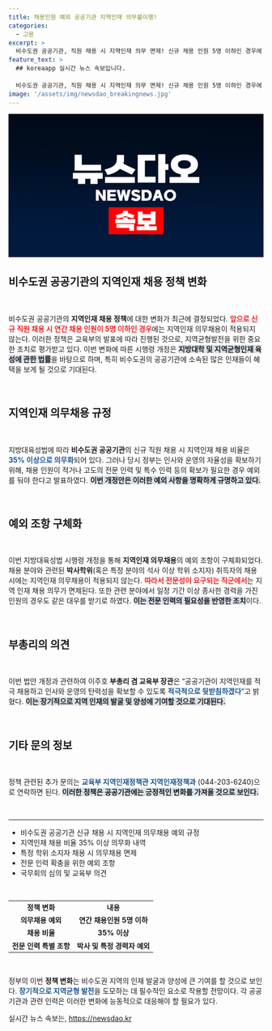 ```yaml
---
title: 채용인원 예외 공공기관 지역인재 의무불이행!
categories:
  - 고용
excerpt: >
  비수도권 공공기관, 직원 채용 시 지역인재 의무 면제! 신규 채용 인원 5명 이하인 경우에 한해 예외 조항이 신설됐다. 지역 인재 채용의 변화가 예상되는 가운데 정부는 자율성과 전문인력 확보에 중점을 두고 지원을 강화하겠다고 밝혔습니다. 클릭해서 더 알아보세요!
feature_text: >
  ## koreaapp 실시간 뉴스 속보입니다.

  비수도권 공공기관, 직원 채용 시 지역인재 의무 면제! 신규 채용 인원 5명 이하인 경우에 한해 예외 조항이 신설됐다. 지역 인재 채용의 변화가 예상되는 가운데 정부는 자율성과 전문인력 확보에 중점을 두고 지원을 강화하겠다고 밝혔습니다. 클릭해서 더 알아보세요!
image: '/assets/img/newsdao_breakingnews.jpg'
---
```


<p><img src="/assets/img/newsdao_breakingnews.jpg" alt="koreaapp 속보" /></p>

<h2 data-ke-size="size26">비수도권 공공기관의 지역인재 채용 정책 변화</h2>

<p data-ke-size="size16">&nbsp;</p>

<p>비수도권 공공기관의 <b>지역인재 채용 정책</b>에 대한 변화가 최근에 결정되었다. <b><span style="color: #ee2323;">앞으로 신규 직원 채용 시 연간 채용 인원이 5명 이하인 경우</span></b>에는 지역인재 의무채용이 적용되지 않는다. 이러한 정책은 교육부의 발표에 따라 진행된 것으로, 지역균형발전을 위한 중요한 조치로 평가받고 있다. 이번 변화에 따른 시행령 개정은 <b><span style="background-color: #21538527;">지방대학 및 지역균형인재 육성에 관한 법률</span></b>을 바탕으로 하며, 특히 비수도권의 공공기관에 소속된 많은 인재들이 혜택을 보게 될 것으로 기대된다.</p>

<p data-ke-size="size16">&nbsp;</p>

<h2 data-ke-size="size26">지역인재 의무채용 규정</h2>

<p data-ke-size="size16">&nbsp;</p>

<p>지방대육성법에 따라 <b>비수도권 공공기관</b>의 신규 직원 채용 시 지역인재 채용 비율은 <b><span style="color: #1a5490;">35% 이상으로 의무화</span></b>되어 있다. 그러나 당시 정부는 인사와 운영의 자율성을 확보하기 위해, 채용 인원이 적거나 고도의 전문 인력 및 특수 인력 등의 확보가 필요한 경우 예외를 둬야 한다고 발표하였다. <b><span style="background-color: #21538527;">이번 개정안은 이러한 예외 사항을 명확하게 규명하고 있다.</span></b> </p>

<p data-ke-size="size16">&nbsp;</p>

<h2 data-ke-size="size26">예외 조항 구체화</h2>

<p data-ke-size="size16">&nbsp;</p>

<p>이번 지방대육성법 시행령 개정을 통해 <b>지역인재 의무채용</b>의 예외 조항이 구체화되었다. 채용 분야와 관련된 <b>박사학위</b>(혹은 특정 분야의 석사 이상 학위 소지자) 취득자의 채용 시에는 지역인재 의무채용이 적용되지 않는다. <b><span style="color: #ee2323;">따라서 전문성이 요구되는 직군에서</span></b>는 지역 인재 채용 의무가 면제된다. 또한 관련 분야에서 일정 기간 이상 종사한 경력을 가진 인원의 경우도 같은 대우를 받기로 하였다. <b><span style="background-color: #21538527;">이는 전문 인력의 필요성을 반영한 조치</span></b>이다.</p>

<p data-ke-size="size16">&nbsp;</p>

<h2 data-ke-size="size26">부총리의 의견</h2>

<p data-ke-size="size16">&nbsp;</p>

<p>이번 법안 개정과 관련하여 이주호 <b>부총리 겸 교육부 장관</b>은 “공공기관이 지역인재를 적극 채용하고 인사와 운영의 탄력성을 확보할 수 있도록 <b><span style="color: #1a5490;">적극적으로 뒷받침하겠다</span></b>”고 밝혔다. <b><span style="background-color: #21538527;">이는 장기적으로 지역 인재의 발굴 및 양성에 기여할 것으로 기대된다.</span></b></p>

<p data-ke-size="size16">&nbsp;</p>

<h2 data-ke-size="size26">기타 문의 정보</h2>

<p data-ke-size="size16">&nbsp;</p>

<p>정책 관련된 추가 문의는 <b><span style="color: #1a5490;">교육부 지역인재정책관 지역인재정책과</span></b> (044-203-6240)으로 연락하면 된다. <b><span style="background-color: #21538527;">이러한 정책은 공공기관에는 긍정적인 변화를 가져올 것으로 보인다.</span></b></p>

<p data-ke-size="size16">&nbsp;</p>

<hr>

<ul>
    <li>비수도권 공공기관 신규 채용 시 지역인재 의무채용 예외 규정</li>
    <li>지역인재 채용 비율 35% 이상 의무화 내역</li>
    <li>특정 학위 소지자 채용 시 의무채용 면제</li>
    <li>전문 인력 확충을 위한 예외 조항</li>
    <li>국무회의 심의 및 교육부 의견</li>
</ul>

<p data-ke-size="size16">&nbsp;</p>

<table>
    <tr>
        <td style="text-align: center; height: 17px;"><b>정책 변화</b></td>
        <td style="text-align: center; height: 17px;"><b>내용</b></td>
    </tr>
    <tr>
        <td style="text-align: center; height: 17px;"><b>의무채용 예외</b></td>
        <td style="text-align: center; height: 17px;"><b>연간 채용인원 5명 이하</b></td>
    </tr>
    <tr>
        <td style="text-align: center; height: 17px;"><b>채용 비율</b></td>
        <td style="text-align: center; height: 17px;"><b>35% 이상</b></td>
    </tr>
    <tr>
        <td style="text-align: center; height: 17px;"><b>전문 인력 특별 조항</b></td>
        <td style="text-align: center; height: 17px;"><b>박사 및 특정 경력자 예외</b></td>
    </tr>
</table>

<p data-ke-size="size16">&nbsp;</p>

<p>정부의 이번 <b>정책 변화</b>는 비수도권 지역의 인재 발굴과 양성에 큰 기여를 할 것으로 보인다. <b><span style="color: #1a5490;">장기적으로 지역균형 발전</span></b>을 도모하는 데 필수적인 요소로 작용할 전망이다. 각 공공기관과 관련 인력은 이러한 변화에 능동적으로 대응해야 할 필요가 있다.</p>
실시간 뉴스 속보는, <a href="https://newsdao.kr" rel="dofollow">https://newsdao.kr</a>


